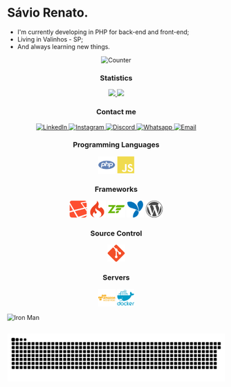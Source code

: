 # Sávio Renato.

- I'm currently developing in PHP for back-end and front-end;
- Living in Valinhos - SP;
- And always learning new things.

<p align="center"><img alt="Counter" src="https://komarev.com/ghpvc/?username=saviorenato&color=green" /></p>

<h3 align="center">Statistics</h3>
<p align="center">
  <a href="https://github.com/saviorenato">
  <img height="180em" src="https://github-readme-stats.vercel.app/api?username=saviorenato&show_icons=true&theme=nord&include_all_commits=true&count_private=true"/>
  <img height="180em" src="https://github-readme-stats.vercel.app/api/top-langs/?username=saviorenato&layout=compact&langs_count=7&theme=nord"/>
 </a>
</p>

<h3 align="center">Contact me</h3>
<p align="center">
	<a href="https://www.linkedin.com/in/saviorenato/" target="_blank">
		<img alt="LinkedIn" src="https://img.shields.io/badge/LinkedIn-0077B5?style=for-the-badge&logo=linkedin&logoColor=white" />
	</a>
	<a href="https://www.instagram.com/savio.renato/" target="_blank">
		<img alt="Instagram" src="https://img.shields.io/badge/Instagram-E4405F?style=for-the-badge&logo=instagram&logoColor=white"/>
	</a>
	<a href="https://discord.gg/3We3reBt" target="_blank">
		<img alt="Discord" src="https://img.shields.io/badge/Discord-7289DA?style=for-the-badge&logo=discord&logoColor=white" />
	</a>
	<a href="https://web.whatsapp.com/send?phone=5519998806550" target="_blank">
		<img alt="Whatsapp" src="https://img.shields.io/badge/WhatsApp-25D366?style=for-the-badge&logo=whatsapp&logoColor=white" />
	</a>
 <a href="mailto:contato@saviorenato.com.br" target="_blank">
		<img alt="Email" src="https://img.shields.io/badge/Gmail-D14836?style=for-the-badge&logo=gmail&logoColor=white" />
	</a>
</p>

<h3 align="center">Programming Languages</h3>
<p align="center">
<p align="center">
  <img alt="PHP" height="40" width="40" src="https://raw.githubusercontent.com/devicons/devicon/master/icons/php/php-plain.svg">
  <img alt="Javascript" height="40" width="40" src="https://raw.githubusercontent.com/devicons/devicon/master/icons/javascript/javascript-plain.svg">
</p>
 
<h3 align="center">Frameworks</h3>
<p align="center">
   <img alt="Laravel" height="40" width="40" src="https://raw.githubusercontent.com/devicons/devicon/master/icons/laravel/laravel-plain.svg">
   <img alt="Codeigniter" height="40" width="40" src="https://raw.githubusercontent.com/devicons/devicon/master/icons/codeigniter/codeigniter-plain.svg">
   <img alt="Zend" height="40" width="40" src="https://raw.githubusercontent.com/devicons/devicon/master/icons/zend/zend-plain.svg">
    <img alt="Yii" height="40" width="40" src="https://raw.githubusercontent.com/devicons/devicon/master/icons/yii/yii-plain.svg">
     <img alt="Wordpress" height="40" width="40" src="https://raw.githubusercontent.com/devicons/devicon/master/icons/wordpress/wordpress-plain.svg">
</p>

<h3 align="center">Source Control</h3>
<p align="center">
      <img alt="Git" height="40" width="40" src="https://raw.githubusercontent.com/devicons/devicon/master/icons/git/git-plain.svg">
</p>

<h3 align="center">Servers</h3>
<p align="center">
      <img alt="Amazon" height="40" width="40" src="https://raw.githubusercontent.com/devicons/devicon/master/icons/amazonwebservices/amazonwebservices-plain-wordmark.svg">
   <img alt="Docker" height="40" width="40" src="https://raw.githubusercontent.com/devicons/devicon/master/icons/docker/docker-plain-wordmark.svg">
</p>

<img alt="Iron Man" src="https://img.icons8.com/dusk/64/000000/iron-man.png"/>
   
  ##
 
<p align="center">
 
  ![Snake animation](https://github.com/saviorenato/saviorenato/blob/output/github-contribution-grid-snake.svg)
 
</p>
